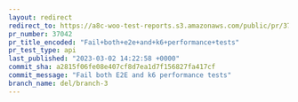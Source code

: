```yaml
---
layout: redirect
redirect_to: https://a8c-woo-test-reports.s3.amazonaws.com/public/pr/37042/api/index.html
pr_number: 37042
pr_title_encoded: "Fail+both+e2e+and+k6+performance+tests"
pr_test_type: api
last_published: "2023-03-02 14:22:58 +0000"
commit_sha: a2815f06fe08e407cf8d7ea1d7f156827fa417cf
commit_message: "Fail both E2E and k6 performance tests"
branch_name: del/branch-3
---
```

